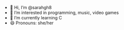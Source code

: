 - 👋 Hi, I’m @sarahgh8
- 👀 I’m interested in programming, music, video games
- 🌱 I’m currently learning C
- 😄 Pronouns: she/her

<!---
sarahgh8/sarahgh8 is a ✨ special ✨ repository because its `README.md` (this file) appears on your GitHub profile.
You can click the Preview link to take a look at your changes.
--->
